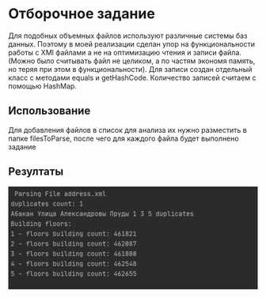 # Отборочное задание
Для подобных объемных файлов используют различные системы баз данных. Поэтому в моей реализации сделан упор на функциональности работы с XMl файлами а не на оптимизацию чтения и записи файла. (Можно было считывать файл не целиком, а по частям экономя память, но теряя при этом в функциональности). Для записи создан отдельный класс с методами equals и getHashCode. Количество записей считаем с помощью HashMap.

## Использование
Для добавления файлов в список для анализа их нужно разместить в папке filesToParse, после чего для каждого файла будет выполнено задание

## Резултаты
![res](https://github.com/zvdenis/InfoMax/blob/master/image.png)
